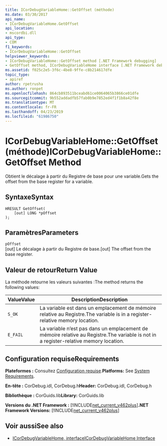 ```yaml
---
title: ICorDebugVariableHome::GetOffset (méthode)
ms.date: 03/30/2017
api_name:
- ICorDebugVariableHome.GetOffset
api_location:
- mscordbi.dll
api_type:
- COM
f1_keywords:
- ICorDebugVariableHome::GetOffset
helpviewer_keywords:
- ICorDebugVariableHome::GetOffset method [.NET Framework debugging]
- GetOffset method, ICorDebugVariableHome interface [.NET Framework debugging]
ms.assetid: f025c2e5-3f6c-4be8-9ffe-c8b214617dfe
topic_type:
- apiref
author: rpetrusha
ms.author: ronpet
ms.openlocfilehash: 864cb893511bceabd61ce0064065b3866ce01dfe
ms.sourcegitcommit: 9b552addadfb57fab0b9e7852ed4f1f1b8a42f8e
ms.translationtype: MT
ms.contentlocale: fr-FR
ms.lasthandoff: 04/23/2019
ms.locfileid: "61986750"
---
```

# <a name="icordebugvariablehomegetoffset-method"></a><span data-ttu-id="b158f-102">ICorDebugVariableHome::GetOffset (méthode)</span><span class="sxs-lookup"><span data-stu-id="b158f-102">ICorDebugVariableHome::GetOffset Method</span></span>
<span data-ttu-id="b158f-103">Obtient le décalage à partir du Registre de base pour une variable.</span><span class="sxs-lookup"><span data-stu-id="b158f-103">Gets the offset from the base register for a variable.</span></span>  
  
## <a name="syntax"></a><span data-ttu-id="b158f-104">Syntaxe</span><span class="sxs-lookup"><span data-stu-id="b158f-104">Syntax</span></span>  
  
```  
HRESULT GetOffset(  
    [out] LONG *pOffset  
);  
```  
  
## <a name="parameters"></a><span data-ttu-id="b158f-105">Paramètres</span><span class="sxs-lookup"><span data-stu-id="b158f-105">Parameters</span></span>  
 `pOffset`  
 <span data-ttu-id="b158f-106">[out] Le décalage à partir du Registre de base.</span><span class="sxs-lookup"><span data-stu-id="b158f-106">[out] The offset from the base register.</span></span>  
  
## <a name="return-value"></a><span data-ttu-id="b158f-107">Valeur de retour</span><span class="sxs-lookup"><span data-stu-id="b158f-107">Return Value</span></span>  
 <span data-ttu-id="b158f-108">La méthode retourne les valeurs suivantes :</span><span class="sxs-lookup"><span data-stu-id="b158f-108">The method returns the following values:</span></span>  
  
|<span data-ttu-id="b158f-109">Value</span><span class="sxs-lookup"><span data-stu-id="b158f-109">Value</span></span>|<span data-ttu-id="b158f-110">Description</span><span class="sxs-lookup"><span data-stu-id="b158f-110">Description</span></span>|  
|-----------|-----------------|  
|`S_OK`|<span data-ttu-id="b158f-111">La variable est dans un emplacement de mémoire relative au Registre.</span><span class="sxs-lookup"><span data-stu-id="b158f-111">The variable is in a register-relative memory location.</span></span>|  
|`E_FAIL`|<span data-ttu-id="b158f-112">La variable n’est pas dans un emplacement de mémoire relative au Registre.</span><span class="sxs-lookup"><span data-stu-id="b158f-112">The variable is not in a register-relative memory location.</span></span>|  
  
## <a name="requirements"></a><span data-ttu-id="b158f-113">Configuration requise</span><span class="sxs-lookup"><span data-stu-id="b158f-113">Requirements</span></span>  
 <span data-ttu-id="b158f-114">**Plateformes :** Consultez [Configuration requise](../../../../docs/framework/get-started/system-requirements.md).</span><span class="sxs-lookup"><span data-stu-id="b158f-114">**Platforms:** See [System Requirements](../../../../docs/framework/get-started/system-requirements.md).</span></span>  
  
 <span data-ttu-id="b158f-115">**En-tête :** CorDebug.idl, CorDebug.h</span><span class="sxs-lookup"><span data-stu-id="b158f-115">**Header:** CorDebug.idl, CorDebug.h</span></span>  
  
 <span data-ttu-id="b158f-116">**Bibliothèque :** CorGuids.lib</span><span class="sxs-lookup"><span data-stu-id="b158f-116">**Library:** CorGuids.lib</span></span>  
  
 <span data-ttu-id="b158f-117">**Versions du .NET Framework :** [!INCLUDE[net_current_v462plus](../../../../includes/net-current-v462plus-md.md)]</span><span class="sxs-lookup"><span data-stu-id="b158f-117">**.NET Framework Versions:** [!INCLUDE[net_current_v462plus](../../../../includes/net-current-v462plus-md.md)]</span></span>  
  
## <a name="see-also"></a><span data-ttu-id="b158f-118">Voir aussi</span><span class="sxs-lookup"><span data-stu-id="b158f-118">See also</span></span>

- [<span data-ttu-id="b158f-119">ICorDebugVariableHome, interface</span><span class="sxs-lookup"><span data-stu-id="b158f-119">ICorDebugVariableHome Interface</span></span>](../../../../docs/framework/unmanaged-api/debugging/icordebugvariablehome-interface.md)
